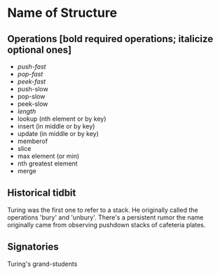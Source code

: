 Name of Structure
=================

## Operations [bold required operations; italicize optional ones]
- *push-fast*
- *pop-fast*
- _peek-fast_
- push-slow
- pop-slow
- peek-slow
- _length_
- lookup (nth element or by key)
- insert (in middle or by key)
- update (in middle or by key)
- memberof
- slice
- max element (or min)
- nth greatest element
- merge

## Historical tidbit
Turing was the first one to refer to a stack. He originally called the operations 'bury' and 'unbury'. There's a persistent rumor the name originally came from observing pushdown stacks of cafeteria plates.

## Signatories
Turing's grand-students
